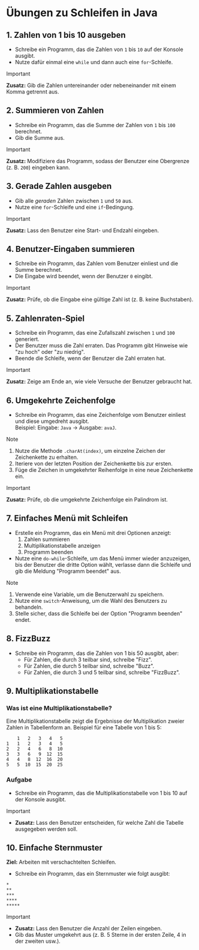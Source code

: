 # Übungen zu Schleifen in Java

## **1. Zahlen von 1 bis 10 ausgeben**

- Schreibe ein Programm, das die Zahlen von `1` bis `10` auf der Konsole ausgibt.  
- Nutze dafür einmal eine `while` und dann auch eine `for`-Schleife.  

> [!IMPORTANT] 
> **Zusatz:** Gib die Zahlen untereinander oder nebeneinander mit einem Komma getrennt aus.  

## **2. Summieren von Zahlen**
- Schreibe ein Programm, das die Summe der Zahlen von `1` bis `100` berechnet.  
- Gib die Summe aus.  

> [!IMPORTANT] 
> **Zusatz:** Modifiziere das Programm, sodass der Benutzer eine Obergrenze (z. B. `200`) eingeben kann.  

## **3. Gerade Zahlen ausgeben**
- Gib alle *geraden* Zahlen zwischen `1` und `50` aus.  
- Nutze eine `for`-Schleife und eine `if`-Bedingung.  

> [!IMPORTANT]
> **Zusatz:** Lass den Benutzer eine Start- und Endzahl eingeben.  

## **4. Benutzer-Eingaben summieren**
- Schreibe ein Programm, das Zahlen vom Benutzer einliest und die Summe berechnet.  
- Die Eingabe wird beendet, wenn der Benutzer `0` eingibt.  

> [!IMPORTANT] 
> **Zusatz:** Prüfe, ob die Eingabe eine gültige Zahl ist (z. B. keine Buchstaben).  

## **5. Zahlenraten-Spiel**
- Schreibe ein Programm, das eine Zufallszahl zwischen `1` und `100` generiert.  
- Der Benutzer muss die Zahl erraten. Das Programm gibt Hinweise wie "zu hoch" oder "zu niedrig".  
- Beende die Schleife, wenn der Benutzer die Zahl erraten hat.  

> [!IMPORTANT] 
> **Zusatz:** Zeige am Ende an, wie viele Versuche der Benutzer gebraucht hat.  

## **6. Umgekehrte Zeichenfolge**
- Schreibe ein Programm, das eine Zeichenfolge vom Benutzer einliest und diese umgedreht ausgibt.  
  Beispiel: Eingabe: `Java` -> Ausgabe: `avaJ`.  

> [!NOTE] 
> 1. Nutze die Methode `.charAt(index)`, um einzelne Zeichen der Zeichenkette zu erhalten.  
> 2. Iteriere von der letzten Position der Zeichenkette bis zur ersten.  
> 3. Füge die Zeichen in umgekehrter Reihenfolge in eine neue Zeichenkette ein.  

> [!IMPORTANT] 
> **Zusatz:** Prüfe, ob die umgekehrte Zeichenfolge ein Palindrom ist.  


## **7. Einfaches Menü mit Schleifen**
- Erstelle ein Programm, das ein Menü mit drei Optionen anzeigt:  
  1. Zahlen summieren  
  2. Multiplikationstabelle anzeigen  
  3. Programm beenden  
- Nutze eine `do-while`-Schleife, um das Menü immer wieder anzuzeigen, bis der Benutzer die dritte Option wählt, verlasse dann die Schleife und gib die Meldung "Programm beendet" aus.

> [!NOTE]
> 1. Verwende eine Variable, um die Benutzerwahl zu speichern.  
> 2. Nutze eine `switch`-Anweisung, um die Wahl des Benutzers zu behandeln.  
> 3. Stelle sicher, dass die Schleife bei der Option "Programm beenden" endet.  


## **8. FizzBuzz**
- Schreibe ein Programm, das die Zahlen von 1 bis 50 ausgibt, aber:  
  - Für Zahlen, die durch 3 teilbar sind, schreibe "Fizz".  
  - Für Zahlen, die durch 5 teilbar sind, schreibe "Buzz".  
  - Für Zahlen, die durch 3 und 5 teilbar sind, schreibe "FizzBuzz".  


## **9. Multiplikationstabelle**

### Was ist eine Multiplikationstabelle?
Eine Multiplikationstabelle zeigt die Ergebnisse der Multiplikation zweier Zahlen in Tabellenform an. Beispiel für eine Tabelle von 1 bis 5:
```
    1   2   3   4   5
1   1   2   3   4   5
2   2   4   6   8  10
3   3   6   9  12  15
4   4   8  12  16  20
5   5  10  15  20  25
```
### Aufgabe
- Schreibe ein Programm, das die Multiplikationstabelle von 1 bis 10 auf der Konsole ausgibt.  

> [!IMPORTANT]  
- **Zusatz:** Lass den Benutzer entscheiden, für welche Zahl die Tabelle ausgegeben werden soll.  

## **10. Einfache Sternmuster**
**Ziel:** Arbeiten mit verschachtelten Schleifen.  
- Schreibe ein Programm, das ein Sternmuster wie folgt ausgibt:  
```
*
**
***
****
*****
```
> [!IMPORTANT]  
- **Zusatz:** Lass den Benutzer die Anzahl der Zeilen eingeben.  
- Gib das Muster umgekehrt aus (z. B. 5 Sterne in der ersten Zeile, 4 in der zweiten usw.).  

